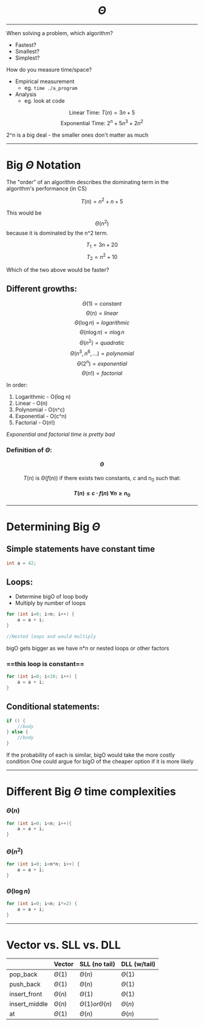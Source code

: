 # $$ \Theta $$

---

When solving a problem, which algorithm?
- Fastest?
- Smallest?
- Simplest?

How do you measure time/space?

- Empirical measurement
	- eg. `time ./a_program`
- Analysis
	- eg. look at code


$$ \text{Linear Time: } T(n) = 3n+5 $$
$$ \text{Exponential Time: } 2^n + 5n^3 + 2n^2 $$

2^n is a big deal - the smaller ones don't matter as much 

---

# Big $\Theta$ Notation

The "order" of an algorithm describes the dominating term in the algorithm's performance (in CS)

$$ T(n) = n^2 + n + 5 $$

This would be $$ \Theta(n^2) $$ because it is dominated by the n^2 term.

$$ T_{1} = 3n + 20 $$
$$ T_{2} = n^2 + 10$$

Which of the two above would be faster?

## Different growths:

$$ \Theta(1) = constant $$
$$ \Theta(n) = linear $$
$$ \Theta(\log n) = logarithmic $$
$$ \Theta(n\log n) = n\log n $$
$$ \Theta(n^2) = quadratic $$
$$ \Theta(n^3, n^6, ...) = polynomial $$
$$ \Theta(2^n) = exponential $$
$$ \Theta(n!) = factorial $$

In order: 
1. Logarithmic - O(log n)
2. Linear - O(n)
3. Polynomial - O(n^c)
4. Exponential - O(c^n)
5. Factorial - O(n!)

*Exponential and factorial time is pretty bad*

### Definition of $\Theta$:

#### $$ \Theta $$

$$ T(n) \text{ is } \Theta(f(n)) \text{ if there exists two constants, } c \text{ and } n_{0} \text{ such that:} $$

#### $$ T(n) \leq c \cdot f(n) \text{ } \forall n \geq n_{0} $$

---

# Determining Big $\Theta$

## Simple statements have **constant time**

```cpp
int a = 42;
```

## Loops:
- Determine bigO of loop body
- Multiply by number of loops
```cpp
for (int i=0; i<n; i++) {
	a = a + i;
}

//Nested loops and would multiply
```

bigO gets bigger as we have n\*n or nested loops or other factors

### ==this loop is constant==
```cpp
for (int i=0; i<10; i++) {
	a = a + i;
}
```

## Conditional statements:
```cpp
if () {
	//body
} else {
	//body
}
```

If the probability of each is similar, bigO would take the more costly condition
One could argue for bigO of the cheaper option if it is more likely

---

# Different Big $\Theta$ time complexities

### $\Theta(n)$
```cpp
for (int i=0; i<n; i++){
	a = a + i;
}
```

### $\Theta(n^2)$
```cpp
for (int i=0; i<n*n; i++) {
	a = a + i;
}
```

### $\Theta(\log n)$
```cpp
for (int i=0; i<n; i*=2) {
	a = a + i;
}
```

---

# Vector vs. SLL vs. DLL

|               | Vector      | SLL (no tail)            | DLL (w/tail) |
| ------------- | ----------- | ------------------------ | ------------ |
| pop_back      | $\Theta(1)$ | $\Theta(n)$              | $\Theta(1)$  |
| push_back     | $\Theta(1)$ | $\Theta(n)$              | $\Theta(1)$  |
| insert_front  | $\Theta(n)$ | $\Theta(1)$              | $\Theta(1)$  |
| insert_middle | $\Theta(n)$ | $\Theta(1) or \Theta(n)$ | $\Theta(n)$  |
| at            | $\Theta(1)$ | $\Theta(n)$              | $\Theta(n)$  | 

